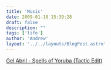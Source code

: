 ```yaml
---
title: 'Music'
date: 2009-01-18 15:39:28
draft: false
description: ""
tags: ['life']
author: 'Andrew'
layout: '../../layouts/BlogPost.astro'
---
```


[Gel Abril - Spells of Yoruba (Tactic Edit)](http://blog.big-andy.co.uk/wp-content/uploads/Gel%20Abril%20-%20Spells%20of%20Yoruba%20(Tactic%20Edit).mp3)
